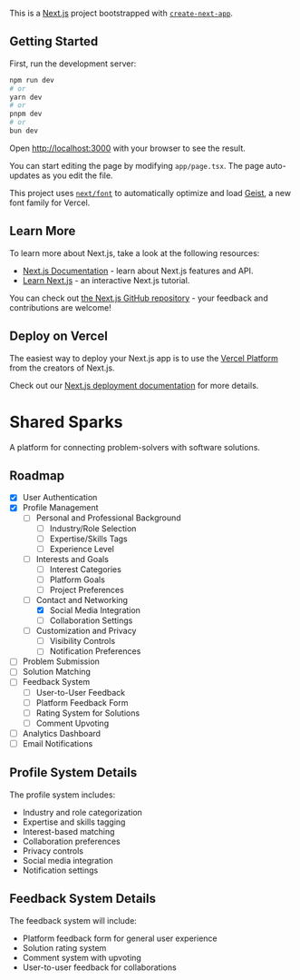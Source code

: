 This is a [Next.js](https://nextjs.org) project bootstrapped with [`create-next-app`](https://nextjs.org/docs/app/api-reference/cli/create-next-app).

## Getting Started

First, run the development server:

```bash
npm run dev
# or
yarn dev
# or
pnpm dev
# or
bun dev
```

Open [http://localhost:3000](http://localhost:3000) with your browser to see the result.

You can start editing the page by modifying `app/page.tsx`. The page auto-updates as you edit the file.

This project uses [`next/font`](https://nextjs.org/docs/app/building-your-application/optimizing/fonts) to automatically optimize and load [Geist](https://vercel.com/font), a new font family for Vercel.

## Learn More

To learn more about Next.js, take a look at the following resources:

- [Next.js Documentation](https://nextjs.org/docs) - learn about Next.js features and API.
- [Learn Next.js](https://nextjs.org/learn) - an interactive Next.js tutorial.

You can check out [the Next.js GitHub repository](https://github.com/vercel/next.js) - your feedback and contributions are welcome!

## Deploy on Vercel

The easiest way to deploy your Next.js app is to use the [Vercel Platform](https://vercel.com/new?utm_medium=default-template&filter=next.js&utm_source=create-next-app&utm_campaign=create-next-app-readme) from the creators of Next.js.

Check out our [Next.js deployment documentation](https://nextjs.org/docs/app/building-your-application/deploying) for more details.

# Shared Sparks

A platform for connecting problem-solvers with software solutions.

## Roadmap

- [x] User Authentication
- [x] Profile Management
  - [ ] Personal and Professional Background
    - [ ] Industry/Role Selection
    - [ ] Expertise/Skills Tags
    - [ ] Experience Level
  - [ ] Interests and Goals
    - [ ] Interest Categories
    - [ ] Platform Goals
    - [ ] Project Preferences
  - [ ] Contact and Networking
    - [x] Social Media Integration
    - [ ] Collaboration Settings
  - [ ] Customization and Privacy
    - [ ] Visibility Controls
    - [ ] Notification Preferences
- [ ] Problem Submission
- [ ] Solution Matching
- [ ] Feedback System
  - [ ] User-to-User Feedback
  - [ ] Platform Feedback Form
  - [ ] Rating System for Solutions
  - [ ] Comment Upvoting
- [ ] Analytics Dashboard
- [ ] Email Notifications

## Profile System Details

The profile system includes:
- Industry and role categorization
- Expertise and skills tagging
- Interest-based matching
- Collaboration preferences
- Privacy controls
- Social media integration
- Notification settings

## Feedback System Details

The feedback system will include:
- Platform feedback form for general user experience
- Solution rating system
- Comment system with upvoting
- User-to-user feedback for collaborations
